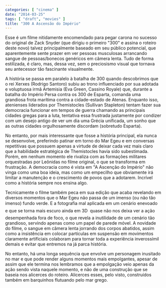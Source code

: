 ```yaml
---
categories: [ "cinema" ]
date: "2014-03-25"
tags: [ "draft", "movies" ]
title: "300 A Ascensão do Império"
---
```

Esse é um filme nitidamente encomendado para pegar carona no sucesso do
original de Zack Snyder (que dirigiu o primeiro "300" e assina o roteiro
deste novo) talvez principalmente baseado em seu público potencial,
que aparentemente sente prazer em ver pessoas musculosas arrancando
sangue de pessoas/bonecos genéricos em câmera lenta. Tudo de forma
estilizada, é claro, mas, dessa vez, sem o preciosismo visual que
tornava seu antecessor tão fascinante visualmente.

A história se passa em paralelo à batalha de 300 quando descobrimos
que o rei Xerxes (Rodrigo Santoro) subiu ao trono influenciado por sua
adotada e voluptuosa irmã Artemisia (Eva Green, Cassino Royale) que,
durante a batalha do Império Persa contra os 300 de Esparta, comanda uma
grandiosa frota marítima contra a cidade-estado de Atenas. Enquanto isso,
atenienses liderados por Themistocles (Sullivan Stapleton) tentam fazer
sua democracia funcionar em tempos de guerra chamando as principais
cidades gregas para a luta, tentativa essa frustrada justamente por
condizer com um desejo antigo de ver um dia uma Grécia unificada, um
sonho que as outras cidades orgulhosamente discordam (sobretudo Esparta).

No entanto, por mais interessante que fosse a história principal,
ela nunca se desenvolve, preferindo patinar em torno do Mar Egeu
e em conversas repetitivas que possuem apenas a virtude de deixar
cada vez mais claro que a habilidade estratégica de Themistocles
havia sido subestimada. Porém, em nenhum momento ele rivaliza com as
formações militares orquestradas por Leônidas no filme original,
o que se transforma em frustração. A democracia como é vista em
"A Ascenção do Império" não vinga como uma boa ideia, mas como um
empecilho que obviamente irá limitar a manutenção e o crescimento de
povos que a adotarem. Incrível como a história sempre nos ensina algo.

Tecnicamente o filme também peca em sua edição que acaba revelando
em diversos momentos que o Mar Egeu não passa de um imenso (ou não
tão imenso) fundo verde. E a fotografia mal aplicada em um cenário
enevoado  e que se torna mais escuro ainda em 3D  quase não nos
deixa ver a ação desempenhada fora de foco, o que revela a inutilidade
de um cenário tão grandioso, servindo apenas como um papel de parede
móvel. A novidade do filme, o sangue em câmera lenta jorrando dos
corpos abatidos, assim como a insistência em colocar partículas em
suspensão em movimentos claramente artificiais colaboram para tornar
toda a experiência inverossímil demais e evitar que entremos na já
parca história.

No entanto, há uma longa sequência que envolve um personagem inusitado
no mar e que pode render alguns momentos mais empolgantes, apesar de
assim que ele termina nos lembramos que a empolgação veio apenas da
ação sendo vista naquele momento, e não de uma construção que se
baseia nos alicerces do roteiro. Alicerces esses, pelo visto, construídos
também em barquinhos flutuando pelo mar grego.
